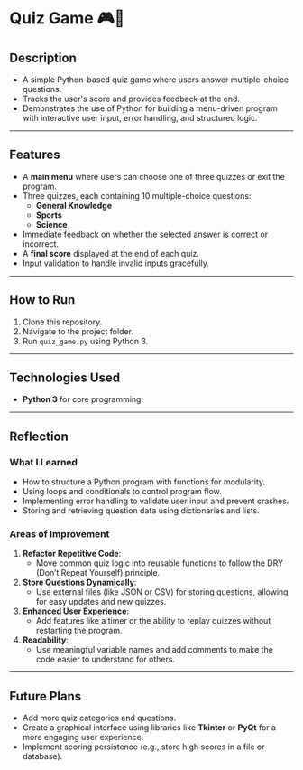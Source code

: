 # Quiz Game 🎮🧠

## Description
- A simple Python-based quiz game where users answer multiple-choice questions.
- Tracks the user's score and provides feedback at the end.
- Demonstrates the use of Python for building a menu-driven program with interactive user input, error handling, and structured logic.

---

## Features
- A **main menu** where users can choose one of three quizzes or exit the program.
- Three quizzes, each containing 10 multiple-choice questions:
  - **General Knowledge**
  - **Sports**
  - **Science**
- Immediate feedback on whether the selected answer is correct or incorrect.
- A **final score** displayed at the end of each quiz.
- Input validation to handle invalid inputs gracefully.

---

## How to Run
1. Clone this repository.
2. Navigate to the project folder.
3. Run `quiz_game.py` using Python 3.

---

## Technologies Used
- **Python 3** for core programming.

---

## Reflection
### What I Learned
- How to structure a Python program with functions for modularity.
- Using loops and conditionals to control program flow.
- Implementing error handling to validate user input and prevent crashes.
- Storing and retrieving question data using dictionaries and lists.

### Areas of Improvement
1. **Refactor Repetitive Code**:
   - Move common quiz logic into reusable functions to follow the DRY (Don’t Repeat Yourself) principle.
2. **Store Questions Dynamically**:
   - Use external files (like JSON or CSV) for storing questions, allowing for easy updates and new quizzes.
3. **Enhanced User Experience**:
   - Add features like a timer or the ability to replay quizzes without restarting the program.
4. **Readability**:
   - Use meaningful variable names and add comments to make the code easier to understand for others.

---

## Future Plans
- Add more quiz categories and questions.
- Create a graphical interface using libraries like **Tkinter** or **PyQt** for a more engaging user experience.
- Implement scoring persistence (e.g., store high scores in a file or database).
